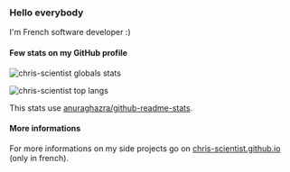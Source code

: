 
### Hello everybody

I'm French software developer :)

#### Few stats on my GitHub profile

![chris-scientist globals stats](https://github-stats-hosted-by-chris-scientist.vercel.app/api?username=chris-scientist&show_icons=true)

![chris-scientist top langs](https://github-stats-hosted-by-chris-scientist.vercel.app/api/top-langs/?username=chris-scientist&layout=compact)

This stats use [anuraghazra/github-readme-stats](https://github.com/anuraghazra/github-readme-stats).

#### More informations

For more informations on my side projects go on [chris-scientist.github.io](https://chris-scientist.github.io) (only in french).
